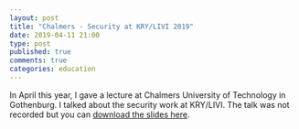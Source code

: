 ```yaml
---
layout: post
title: "Chalmers - Security at KRY/LIVI 2019"
date: 2019-04-11 21:00
type: post
published: true
comments: true
categories: education
---
```


In April this year, I gave a lecture at Chalmers University of Technology in Gothenburg.
I talked about the security work at KRY/LIVI. The talk was not recorded but you can [download the slides here](/assets/other/chalmers-slides19.pdf).
